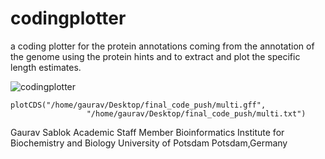 # codingplotter
a coding plotter for the protein annotations coming from the annotation of the genome using the protein hints and to extract and plot the specific length estimates. 

![codingplotter](https://github.com/sablokgaurav/codingplotter/blob/main/save.png)

```
plotCDS("/home/gaurav/Desktop/final_code_push/multi.gff",
                 "/home/gaurav/Desktop/final_code_push/multi.txt")
```

Gaurav Sablok
Academic Staff Member
Bioinformatics
Institute for Biochemistry and Biology
University of Potsdam
Potsdam,Germany
